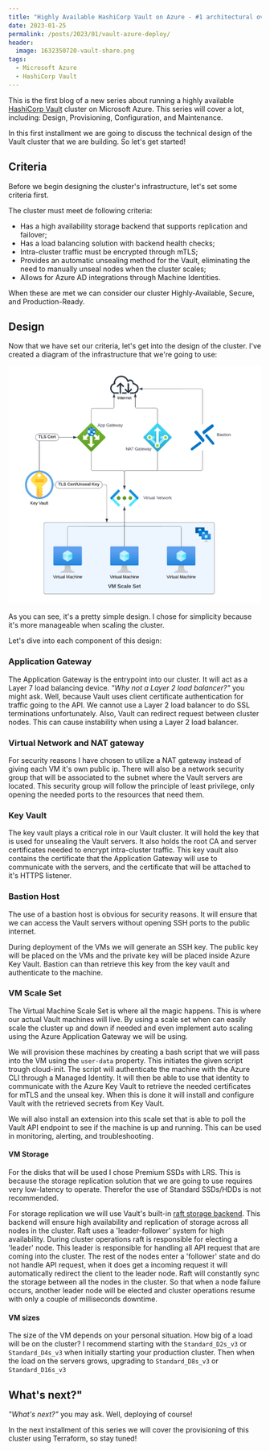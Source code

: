 ```yaml
---
title: "Highly Available HashiCorp Vault on Azure - #1 architectural overview"
date: 2023-01-25
permalink: /posts/2023/01/vault-azure-deploy/
header:
  image: 1632350720-vault-share.png
tags:
  - Microsoft Azure
  - HashiCorp Vault
---
```


This is the first blog of a new series about running a highly available [HashiCorp Vault](https://www.vaultproject.io) cluster on Microsoft Azure. This series will cover a lot, including: Design, Provisioning, Configuration, and Maintenance.

In this first installment we are going to discuss the technical design of the Vault cluster that we are building. So let's get started!

## Criteria

Before we begin designing the cluster's infrastructure, let's set some criteria first.

The cluster must meet de following criteria:

- Has a high availability storage backend that supports replication and failover;
- Has a load balancing solution with backend health checks;
- Intra-cluster traffic must be encrypted through mTLS;
- Provides an automatic unsealing method for the Vault, eliminating the need to manually unseal nodes when the cluster scales;
- Allows for Azure AD integrations through Machine Identities.

When these are met we can consider our cluster Highly-Available, Secure, and Production-Ready.

## Design

Now that we have set our criteria, let's get into the design of the cluster. I've created a diagram of the infrastructure that we're going to use:

<img src='/images/vault-azure-arch.png'>

As you can see, it's a pretty simple design. I chose for simplicity because it's more manageable when scaling the cluster.

Let's dive into each component of this design:

### Application Gateway

The Application Gateway is the entrypoint into our cluster. It will act as a Layer 7 load balancing device. _"Why not a Layer 2 load balancer?"_ you might ask. Well, because Vault uses client certificate authentication for traffic going to the API. We cannot use a Layer 2 load balancer to do SSL terminations unfortunately. Also, Vault can redirect request between cluster nodes. This can cause instability when using a Layer 2 load balancer.

### Virtual Network and NAT gateway

For security reasons I have chosen to utilize a NAT gateway instead of giving each VM it's own public ip. There will also be a network security group that will be associated to the subnet where the Vault servers are located. This security group will follow the principle of least privilege, only opening the needed ports to the resources that need them.

### Key Vault

The key vault plays a critical role in our Vault cluster. It will hold the key that is used for unsealing the Vault servers. It also holds the root CA and server certificates needed to encrypt intra-cluster traffic. This key vault also contains the certificate that the Application Gateway will use to communicate with the servers, and the certificate that will be attached to it's HTTPS listener.

### Bastion Host

The use of a bastion host is obvious for security reasons. It will ensure that we can access the Vault servers without opening SSH ports to the public internet.

During deployment of the VMs we will generate an SSH key. The public key will be placed on the VMs and the private key will be placed inside Azure Key Vault. Bastion can than retrieve this key from the key vault and authenticate to the machine.

### VM Scale Set

The Virtual Machine Scale Set is where all the magic happens. This is where our actual Vault machines will live. By using a scale set when can easily scale the cluster up and down if needed and even implement auto scaling using the Azure Application Gateway we will be using.

We will provision these machines by creating a bash script that we will pass into the VM using the `user-data` property. This initiates the given script trough cloud-init. The script will authenticate the machine with the Azure CLI through a Managed Identity. It will then be able to use that identity to communicate with the Azure Key Vault to retrieve the needed certificates for mTLS and the unseal key. When this is done it will install and configure Vault with the retrieved secrets from Key Vault.

We will also install an extension into this scale set that is able to poll the Vault API endpoint to see if the machine is up and running. This can be used in monitoring, alerting, and troubleshooting.

#### VM Storage

For the disks that will be used I chose Premium SSDs with LRS. This is because the storage replication solution that we are going to use requires very low-latency to operate. Therefor the use of Standard SSDs/HDDs is not recommended.

For storage replication we will use Vault's built-in [raft storage backend](https://developer.hashicorp.com/vault/docs/configuration/storage/raft). This backend will ensure high availability and replication of storage across all nodes in the cluster. Raft uses a 'leader-follower' system for high availability. During cluster operations raft is responsible for electing a 'leader' node. This leader is responsible for handling all API request that are coming into the cluster. The rest of the nodes enter a 'follower' state and do not handle API request, when it does get a incoming request it will automatically redirect the client to the leader node. Raft will constantly sync the storage between all the nodes in the cluster. So that when a node failure occurs, another leader node will be elected and cluster operations resume with only a couple of milliseconds downtime.

#### VM sizes

The size of the VM depends on your personal situation. How big of a load will be on the cluster?
I recommend starting with the `Standard_D2s_v3` or `Standard_D4s_v3` when initially starting your production cluster. Then when the load on the servers grows, upgrading to `Standard_D8s_v3` or `Standard_D16s_v3`

## What's next?"

_"What's next?"_ you may ask. Well, deploying of course!

In the next installment of this series we will cover the provisioning of this cluster using Terraform, so stay tuned!
